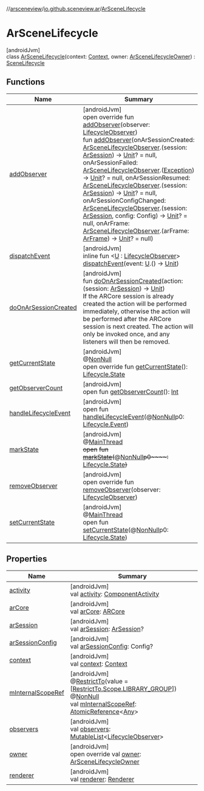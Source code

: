 //[arsceneview](../../../index.md)/[io.github.sceneview.ar](../index.md)/[ArSceneLifecycle](index.md)

# ArSceneLifecycle

[androidJvm]\
class [ArSceneLifecycle](index.md)(context: [Context](https://developer.android.com/reference/kotlin/android/content/Context.html), owner: [ArSceneLifecycleOwner](../-ar-scene-lifecycle-owner/index.md)) : [SceneLifecycle](../../../../sceneview/sceneview/io.github.sceneview/-scene-lifecycle/index.md)

## Functions

| Name | Summary |
|---|---|
| [addObserver](index.md#-1153723817%2FFunctions%2F-58641720) | [androidJvm]<br>open override fun [addObserver](index.md#-1153723817%2FFunctions%2F-58641720)(observer: [LifecycleObserver](https://developer.android.com/reference/kotlin/androidx/lifecycle/LifecycleObserver.html))<br>fun [addObserver](add-observer.md)(onArSessionCreated: [ArSceneLifecycleObserver](../-ar-scene-lifecycle-observer/index.md).(session: [ArSession](../../io.github.sceneview.ar.arcore/-ar-session/index.md)) -&gt; [Unit](https://kotlinlang.org/api/latest/jvm/stdlib/kotlin/-unit/index.html)? = null, onArSessionFailed: [ArSceneLifecycleObserver](../-ar-scene-lifecycle-observer/index.md).([Exception](https://kotlinlang.org/api/latest/jvm/stdlib/kotlin/-exception/index.html)) -&gt; [Unit](https://kotlinlang.org/api/latest/jvm/stdlib/kotlin/-unit/index.html)? = null, onArSessionResumed: [ArSceneLifecycleObserver](../-ar-scene-lifecycle-observer/index.md).(session: [ArSession](../../io.github.sceneview.ar.arcore/-ar-session/index.md)) -&gt; [Unit](https://kotlinlang.org/api/latest/jvm/stdlib/kotlin/-unit/index.html)? = null, onArSessionConfigChanged: [ArSceneLifecycleObserver](../-ar-scene-lifecycle-observer/index.md).(session: [ArSession](../../io.github.sceneview.ar.arcore/-ar-session/index.md), config: Config) -&gt; [Unit](https://kotlinlang.org/api/latest/jvm/stdlib/kotlin/-unit/index.html)? = null, onArFrame: [ArSceneLifecycleObserver](../-ar-scene-lifecycle-observer/index.md).(arFrame: [ArFrame](../../io.github.sceneview.ar.arcore/-ar-frame/index.md)) -&gt; [Unit](https://kotlinlang.org/api/latest/jvm/stdlib/kotlin/-unit/index.html)? = null) |
| [dispatchEvent](index.md#715932615%2FFunctions%2F-58641720) | [androidJvm]<br>inline fun &lt;[U](index.md#715932615%2FFunctions%2F-58641720) : [LifecycleObserver](https://developer.android.com/reference/kotlin/androidx/lifecycle/LifecycleObserver.html)&gt; [dispatchEvent](index.md#715932615%2FFunctions%2F-58641720)(event: [U](index.md#715932615%2FFunctions%2F-58641720).() -&gt; [Unit](https://kotlinlang.org/api/latest/jvm/stdlib/kotlin/-unit/index.html)) |
| [doOnArSessionCreated](do-on-ar-session-created.md) | [androidJvm]<br>fun [doOnArSessionCreated](do-on-ar-session-created.md)(action: (session: [ArSession](../../io.github.sceneview.ar.arcore/-ar-session/index.md)) -&gt; [Unit](https://kotlinlang.org/api/latest/jvm/stdlib/kotlin/-unit/index.html))<br>If the ARCore session is already created the action will be performed immediately, otherwise the action will be performed after the ARCore session is next created. The action will only be invoked once, and any listeners will then be removed. |
| [getCurrentState](index.md#-7428479%2FFunctions%2F-58641720) | [androidJvm]<br>@[NonNull](https://developer.android.com/reference/kotlin/androidx/annotation/NonNull.html)<br>open override fun [getCurrentState](index.md#-7428479%2FFunctions%2F-58641720)(): [Lifecycle.State](https://developer.android.com/reference/kotlin/androidx/lifecycle/Lifecycle.State.html) |
| [getObserverCount](index.md#1406557992%2FFunctions%2F-58641720) | [androidJvm]<br>open fun [getObserverCount](index.md#1406557992%2FFunctions%2F-58641720)(): [Int](https://kotlinlang.org/api/latest/jvm/stdlib/kotlin/-int/index.html) |
| [handleLifecycleEvent](index.md#1414538918%2FFunctions%2F-58641720) | [androidJvm]<br>open fun [handleLifecycleEvent](index.md#1414538918%2FFunctions%2F-58641720)(@[NonNull](https://developer.android.com/reference/kotlin/androidx/annotation/NonNull.html)p0: [Lifecycle.Event](https://developer.android.com/reference/kotlin/androidx/lifecycle/Lifecycle.Event.html)) |
| [markState](index.md#-1226332025%2FFunctions%2F-58641720) | [androidJvm]<br>@[MainThread](https://developer.android.com/reference/kotlin/androidx/annotation/MainThread.html)<br>~~open~~ ~~fun~~ [~~markState~~](index.md#-1226332025%2FFunctions%2F-58641720)~~(~~@[NonNull](https://developer.android.com/reference/kotlin/androidx/annotation/NonNull.html)~~p0~~~~:~~ [Lifecycle.State](https://developer.android.com/reference/kotlin/androidx/lifecycle/Lifecycle.State.html)~~)~~ |
| [removeObserver](index.md#-1354092668%2FFunctions%2F-58641720) | [androidJvm]<br>open override fun [removeObserver](index.md#-1354092668%2FFunctions%2F-58641720)(observer: [LifecycleObserver](https://developer.android.com/reference/kotlin/androidx/lifecycle/LifecycleObserver.html)) |
| [setCurrentState](index.md#1517748977%2FFunctions%2F-58641720) | [androidJvm]<br>@[MainThread](https://developer.android.com/reference/kotlin/androidx/annotation/MainThread.html)<br>open fun [setCurrentState](index.md#1517748977%2FFunctions%2F-58641720)(@[NonNull](https://developer.android.com/reference/kotlin/androidx/annotation/NonNull.html)p0: [Lifecycle.State](https://developer.android.com/reference/kotlin/androidx/lifecycle/Lifecycle.State.html)) |

## Properties

| Name | Summary |
|---|---|
| [activity](index.md#1824275806%2FProperties%2F-58641720) | [androidJvm]<br>val [activity](index.md#1824275806%2FProperties%2F-58641720): [ComponentActivity](https://developer.android.com/reference/kotlin/androidx/activity/ComponentActivity.html) |
| [arCore](ar-core.md) | [androidJvm]<br>val [arCore](ar-core.md): [ARCore](../-a-r-core/index.md) |
| [arSession](ar-session.md) | [androidJvm]<br>val [arSession](ar-session.md): [ArSession](../../io.github.sceneview.ar.arcore/-ar-session/index.md)? |
| [arSessionConfig](ar-session-config.md) | [androidJvm]<br>val [arSessionConfig](ar-session-config.md): Config? |
| [context](index.md#227781846%2FProperties%2F-58641720) | [androidJvm]<br>val [context](index.md#227781846%2FProperties%2F-58641720): [Context](https://developer.android.com/reference/kotlin/android/content/Context.html) |
| [mInternalScopeRef](index.md#-374396445%2FProperties%2F-58641720) | [androidJvm]<br>@[RestrictTo](https://developer.android.com/reference/kotlin/androidx/annotation/RestrictTo.html)(value = [[RestrictTo.Scope.LIBRARY_GROUP](https://developer.android.com/reference/kotlin/androidx/annotation/RestrictTo.Scope.LIBRARY_GROUP.html)])<br>@[NonNull](https://developer.android.com/reference/kotlin/androidx/annotation/NonNull.html)<br>val [mInternalScopeRef](index.md#-374396445%2FProperties%2F-58641720): [AtomicReference](https://developer.android.com/reference/kotlin/java/util/concurrent/atomic/AtomicReference.html)&lt;[Any](https://kotlinlang.org/api/latest/jvm/stdlib/kotlin/-any/index.html)&gt; |
| [observers](index.md#-332709912%2FProperties%2F-58641720) | [androidJvm]<br>val [observers](index.md#-332709912%2FProperties%2F-58641720): [MutableList](https://kotlinlang.org/api/latest/jvm/stdlib/kotlin.collections/-mutable-list/index.html)&lt;[LifecycleObserver](https://developer.android.com/reference/kotlin/androidx/lifecycle/LifecycleObserver.html)&gt; |
| [owner](owner.md) | [androidJvm]<br>open override val [owner](owner.md): [ArSceneLifecycleOwner](../-ar-scene-lifecycle-owner/index.md) |
| [renderer](index.md#-1477049814%2FProperties%2F-58641720) | [androidJvm]<br>val [renderer](index.md#-1477049814%2FProperties%2F-58641720): [Renderer](../../../../arsceneview/com.google.ar.sceneform.rendering/-renderer/index.md) |

